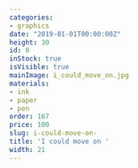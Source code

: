 ```yaml
---
categories:
- graphics
date: "2019-01-01T00:00:00Z"
height: 30
id: 0
inStock: true
isVisible: true
mainImage: i_could_move_on.jpg
materials:
- ink
- paper
- pen
order: 167
price: 100
slug: i-could-move-on-
title: 'I could move on '
width: 21
---
```


